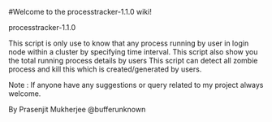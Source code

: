 #Welcome to the processtracker-1.1.0 wiki!

processtracker-1.1.0

This script is only use to know that any process running by user in login node within a cluster by specifying time interval. This script also show you the total running process details by users This script can detect all zombie process and kill this which is created/generated by users.

Note : If anyone have any suggestions or query related to my project always welcome.



By Prasenjit Mukherjee @bufferunknown
